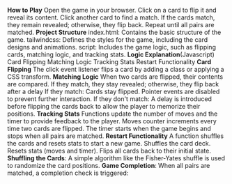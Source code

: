 **How to Play**
Open the game in your browser.
Click on a card to flip it and reveal its content.
Click another card to find a match.
If the cards match, they remain revealed; otherwise, they flip back.
Repeat until all pairs are matched.
**Project Structure**
index.html: Contains the basic structure of the game.
tailwindcss: Defines the styles for the game, including the card designs and animations.
script: Includes the game logic, such as flipping cards, matching logic, and tracking stats.
**Logic Explanation**(Javascript)
Card Flipping
Matching Logic
Tracking Stats
Restart Functionality
**Card Flipping**
 The click event listener flips a card by adding a class or applying a CSS transform.
**Matching Logic**
 When two cards are flipped, their contents are compared. If they match, they stay revealed; otherwise, they flip back after a delay
 If they match:
       Cards stay flipped.
       Pointer events are disabled to prevent further interaction.
If they don't match:
       A delay is introduced before flipping the cards back to allow the player to memorize their positions.
**Tracking Stats**
Functions update the number of moves and the timer to provide feedback to the player.
    Moves counter increments every time two cards are flipped.
    The timer starts when the game begins and stops when all pairs are matched.
**Restart Functionality**
 A function shuffles the cards and resets stats to start a new game.
        Shuffles the card deck.
        Resets stats (moves and timer).
        Flips all cards back to their initial state.
**Shuffling the Cards**: A simple algorithm like the Fisher-Yates shuffle is used to randomize the card positions.
**Game Completion**: When all pairs are matched, a completion check is triggered:
 
